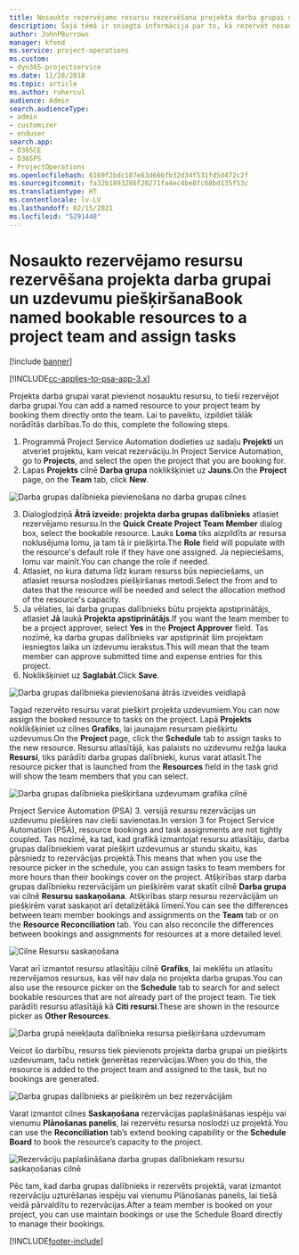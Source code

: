 ```yaml
---
title: Nosaukto rezervējamo resursu rezervēšana projekta darba grupai un uzdevumu piešķiršana
description: Šajā tēmā ir sniegta informācija par to, kā rezervēt nosauktos resursus projekta darba grupām un piešķirt tās uzdevumiem.
author: JohnPBurrows
manager: kfend
ms.service: project-operations
ms.custom:
- dyn365-projectservice
ms.date: 11/28/2018
ms.topic: article
ms.author: ruhercul
audience: Admin
search.audienceType:
- admin
- customizer
- enduser
search.app:
- D365CE
- D365PS
- ProjectOperations
ms.openlocfilehash: 6169f2bdc107e63d666fb32d34f531fd5d472c2f
ms.sourcegitcommit: fa32b1893286f20271fa4ec4be8fc68bd135f53c
ms.translationtype: HT
ms.contentlocale: lv-LV
ms.lasthandoff: 02/15/2021
ms.locfileid: "5291448"
---
```

# <a name="book-named-bookable-resources-to-a-project-team-and-assign-tasks"></a><span data-ttu-id="51bcf-103">Nosaukto rezervējamo resursu rezervēšana projekta darba grupai un uzdevumu piešķiršana</span><span class="sxs-lookup"><span data-stu-id="51bcf-103">Book named bookable resources to a project team and assign tasks</span></span> 

[!include [banner](../includes/psa-now-project-operations.md)]

[!INCLUDE[cc-applies-to-psa-app-3.x](../includes/cc-applies-to-psa-app-3x.md)]

<span data-ttu-id="51bcf-104">Projekta darba grupai varat pievienot nosauktu resursu, to tieši rezervējot darba grupai.</span><span class="sxs-lookup"><span data-stu-id="51bcf-104">You can  add a named resource to your project team by booking them directly onto the team.</span></span> <span data-ttu-id="51bcf-105">Lai to paveiktu, izpildiet tālāk norādītās darbības.</span><span class="sxs-lookup"><span data-stu-id="51bcf-105">To do this, complete the following steps.</span></span>

1. <span data-ttu-id="51bcf-106">Programmā Project Service Automation dodieties uz sadaļu **Projekti** un atveriet projektu, kam veicat rezervāciju.</span><span class="sxs-lookup"><span data-stu-id="51bcf-106">In  Project Service Automation, go to **Projects**, and select the open the project that you are booking for.</span></span>
2. <span data-ttu-id="51bcf-107">Lapas **Projekts** cilnē **Darba grupa** noklikšķiniet uz **Jauns**.</span><span class="sxs-lookup"><span data-stu-id="51bcf-107">On the **Project** page, on the **Team** tab, click **New**.</span></span> 

![Darba grupas dalībnieka pievienošana no darba grupas cilnes](media/RM-how-to-1.png)

3. <span data-ttu-id="51bcf-109">Dialoglodziņā **Ātrā izveide: projekta darba grupas dalībnieks** atlasiet rezervējamo resursu.</span><span class="sxs-lookup"><span data-stu-id="51bcf-109">In the **Quick Create Project Team Member** dialog box, select the bookable resource.</span></span> <span data-ttu-id="51bcf-110">Lauks **Loma** tiks aizpildīts ar resursa noklusējuma lomu, ja tam tā ir piešķirta.</span><span class="sxs-lookup"><span data-stu-id="51bcf-110">The **Role** field will populate with the resource's default role if they have one assigned.</span></span> <span data-ttu-id="51bcf-111">Ja nepieciešams, lomu var mainīt.</span><span class="sxs-lookup"><span data-stu-id="51bcf-111">You can change the role if needed.</span></span> 
4. <span data-ttu-id="51bcf-112">Atlasiet, no kura datuma līdz kuram resurss būs nepieciešams, un atlasiet resursa noslodzes piešķiršanas metodi.</span><span class="sxs-lookup"><span data-stu-id="51bcf-112">Select the from and to dates that the resource will be needed and select the allocation method of the resource's capacity.</span></span> 
5. <span data-ttu-id="51bcf-113">Ja vēlaties, lai darba grupas dalībnieks būtu projekta apstiprinātājs, atlasiet **Jā** laukā **Projekta apstiprinātājs**.</span><span class="sxs-lookup"><span data-stu-id="51bcf-113">If you want the team member to be a project approver, select **Yes** in the **Project Approver** field.</span></span> <span data-ttu-id="51bcf-114">Tas nozīmē, ka darba grupas dalībnieks var apstiprināt šim projektam iesniegtos laika un izdevumu ierakstus.</span><span class="sxs-lookup"><span data-stu-id="51bcf-114">This will mean that the team member can approve submitted time and expense entries for this project.</span></span> 
6. <span data-ttu-id="51bcf-115">Noklikšķiniet uz **Saglabāt**.</span><span class="sxs-lookup"><span data-stu-id="51bcf-115">Click **Save**.</span></span>

![Darba grupas dalībnieka pievienošana ātrās izveides veidlapā](media/RM-how-to-2.png)


<span data-ttu-id="51bcf-117">Tagad rezervēto resursu varat piešķirt projekta uzdevumiem.</span><span class="sxs-lookup"><span data-stu-id="51bcf-117">You can now assign the booked resource to tasks on the project.</span></span> <span data-ttu-id="51bcf-118">Lapā **Projekts** noklikšķiniet uz cilnes **Grafiks**, lai jaunajam resursam piešķirtu uzdevumus.</span><span class="sxs-lookup"><span data-stu-id="51bcf-118">On the **Project** page, click the **Schedule** tab to assign tasks to the new resource.</span></span> <span data-ttu-id="51bcf-119">Resursu atlasītājā, kas palaists no uzdevumu režģa lauka **Resursi**, tiks parādīti darba grupas dalībnieki, kurus varat atlasīt.</span><span class="sxs-lookup"><span data-stu-id="51bcf-119">The resource picker that is launched from the **Resources** field in the task grid will show the team members that you can select.</span></span>

![Darba grupas dalībnieka piešķiršana uzdevumam grafika cilnē](media/RM-how-to-3.png)

<span data-ttu-id="51bcf-121">Project Service Automation (PSA) 3. versijā resursu rezervācijas un uzdevumu piešķires nav cieši savienotas.</span><span class="sxs-lookup"><span data-stu-id="51bcf-121">In version 3 for Project Service Automation (PSA), resource bookings and task assignments are not tightly coupled.</span></span> <span data-ttu-id="51bcf-122">Tas nozīmē, ka tad, kad grafikā izmantojat resursu atlasītāju, darba grupas dalībniekiem varat piešķirt uzdevumus ar stundu skaitu, kas pārsniedz to rezervācijas projektā.</span><span class="sxs-lookup"><span data-stu-id="51bcf-122">This means that when you use the resource picker in the schedule, you can assign tasks to team members for more hours than their bookings cover on the project.</span></span>
<span data-ttu-id="51bcf-123">Atšķirības starp darba grupas dalībnieku rezervācijām un piešķirēm varat skatīt cilnē **Darba grupa** vai cilnē **Resursu saskaņošana**. Atšķirības starp resursu rezervācijām un piešķirēm varat saskaņot arī detalizētākā līmenī.</span><span class="sxs-lookup"><span data-stu-id="51bcf-123">You can see the differences between team member bookings and assignments on the **Team** tab or on the **Resource Reconciliation** tab. You can also reconcile the differences between bookings and assignments for resources at a more detailed level.</span></span>

![Cilne Resursu saskaņošana](media/RM-how-to-4.png)

<span data-ttu-id="51bcf-125">Varat arī izmantot resursu atlasītāju cilnē **Grafiks**, lai meklētu un atlasītu rezervējamos resursus, kas vēl nav daļa no projekta darba grupas.</span><span class="sxs-lookup"><span data-stu-id="51bcf-125">You can also use the resource picker on the **Schedule** tab to search for and select bookable resources that are not already part of the project team.</span></span> <span data-ttu-id="51bcf-126">Tie tiek parādīti resursu atlasītājā kā **Citi resursi**.</span><span class="sxs-lookup"><span data-stu-id="51bcf-126">These are shown in the resource picker as **Other Resources**.</span></span>

![Darba grupā neiekļauta dalībnieka resursa piešķiršana uzdevumam](media/RM-how-to-5.png)

<span data-ttu-id="51bcf-128">Veicot šo darbību, resurss tiek pievienots projekta darba grupai un piešķirts uzdevumam, taču netiek ģenerētas rezervācijas.</span><span class="sxs-lookup"><span data-stu-id="51bcf-128">When you do this, the resource is added to the project team and assigned to the task, but no bookings are generated.</span></span>

![Darba grupas dalībnieks ar piešķirēm un bez rezervācijām](media/RM-how-to-6.png)

<span data-ttu-id="51bcf-130">Varat izmantot cilnes **Saskaņošana** rezervācijas paplašināšanas iespēju vai vienumu **Plānošanas panelis**, lai rezervētu resursa noslodzi uz projektā.</span><span class="sxs-lookup"><span data-stu-id="51bcf-130">You can use the **Reconciliation** tab’s extend booking capability or the **Schedule Board** to book the resource’s capacity to the project.</span></span>

![Rezervāciju paplašināšana darba grupas dalībniekam resursu saskaņošanas cilnē](media/RM-how-to-7.png)

<span data-ttu-id="51bcf-132">Pēc tam, kad darba grupas dalībnieks ir rezervēts projektā, varat izmantot rezervāciju uzturēšanas iespēju vai vienumu Plānošanas panelis, lai tiešā veidā pārvaldītu to rezervācijas.</span><span class="sxs-lookup"><span data-stu-id="51bcf-132">After a team member is booked on your project, you can use maintain bookings or use the Schedule Board directly to manage their bookings.</span></span>


[!INCLUDE[footer-include](../includes/footer-banner.md)]